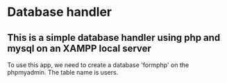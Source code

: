 # Database handler
This is a simple database handler using php and mysql on an XAMPP local server
---
To use this app, we need to create a database 'formphp' on the phpmyadmin.
The table name is users.
